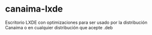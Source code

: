 canaima-lxde
============

Escritorio LXDE con optimizaciones para ser usado por la distribución Canaima o en cualquier distribución que acepte .deb
